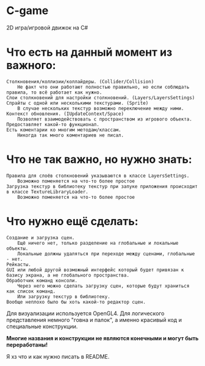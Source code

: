 # C-game

2D игра/игровой движок на C#

# Что есть на данный момент из важного:
	Столкновения/коллизии/коллайдеры. (Collider/Collision)
		Не факт что они работают полностью правильно, но если соблюдать правила, то всё работает как нужно.
	Слои столкновений для настройки столкновений. (Layers/LayersSettings)
	Спрайты с одной или несколькими текстурами. (Sprite)
		В случае нескольких текстур возможно переключение между ними.
	Контекст обновления. (IUpdateContext/Space)
		Позволяет взаимодействовать с пространством из игрового объекта. Предоставляет какой-то функционал.
	Есть коментарии ко многим методам/классам.
		Никогда так много коментариев не писал.
	
# Что не так важно, но нужно знать:
	Правила для слоёв столкновений указываются в классе LayersSettings.
		Возможно поменяется на что-то более простое
	Загрузка текстур в библиотеку текстур при запуке приложения происходит в классе TextureLibraryLoader.
		Возможно поменяется на что-то более простое
	
# Что нужно ещё сделать:
	Создание и загрузка сцен.
		Ещё ничего нет, только разделение на глобальные и локальные объекты.
		Локальные должны удаляться при переходе между сценами, глобальные - нет.
	Рейкасты.
	GUI или любой другой возможный интерфейс который будет привязан к базису экрана, а не глобального пространства.
	Обработчик команд консоли.
		Через него можно сделать загрузку сцен, которые будут храниться как список команд.
		Или загрузку текстур в библиотеку.
	Вообще неплохо было бы хоть какой-то редактор сцен.
	
Для визуализации используется OpenGL4.
Для логического представления немного "говна и палок", а именно красивый код и специальные конструкции.

__Многие названия и конструкции не являются конечными и могут быть переработаны!__

Я хз что и как нужно писать в README.
